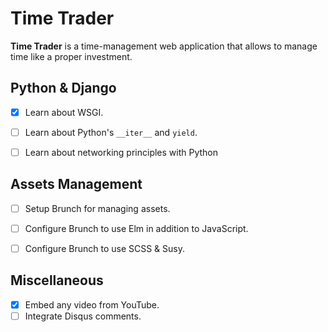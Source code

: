 # Time Trader

**Time Trader** is a time-management web application that allows to manage
time like a proper investment.


## Python & Django

- [x] Learn about WSGI.
- [ ] Learn about Python's `__iter__` and `yield`.
- [ ] Learn about networking principles with Python


## Assets Management

- [ ] Setup Brunch for managing assets.
- [ ] Configure Brunch to use Elm in addition to JavaScript.
- [ ] Configure Brunch to use SCSS & Susy.


## Miscellaneous

- [x] Embed any video from YouTube.
- [ ] Integrate Disqus comments.
